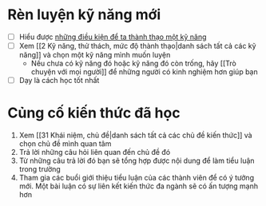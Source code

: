 # Rèn luyện kỹ năng mới
- [ ] Hiểu được [những điều kiện để ta thành thạo một kỹ năng](https://www.youtube.com/watch?v=5eW6Eagr9XA) 
- [ ] Xem [[2 Kỹ năng, thử thách, mức độ thành thạo|danh sách tất cả các kỹ năng]] và chọn một kỹ năng mình muốn luyện
	- Nếu chưa có kỹ năng đó hoặc kỹ năng đó còn trống, hãy [[Trò chuyện với mọi người]] để những người có kinh nghiệm hơn giúp bạn
- [ ] Dạy là cách học tốt nhất
# Củng cố kiến thức đã học
1. Xem [[31 Khái niệm, chủ đề|danh sách tất cả các chủ đề kiến thức]] và chọn chủ đề mình quan tâm 
2. Trả lời những câu hỏi liên quan đến chủ đề đó
3. Từ những câu trả lời đó bạn sẽ tổng hợp được nội dung để làm tiểu luận trong trường
4. Tham gia các buổi giới thiệu tiểu luận của các thành viên để có ý tưởng mới. Một bài luận có sự liên kết kiến thức đa ngành sẽ có ấn tượng mạnh hơn
